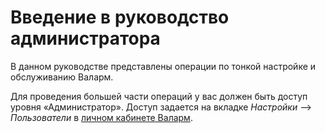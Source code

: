 # Введение в руководство администратора

В данном руководстве представлены операции по тонкой настройке и обслуживанию Валарм.

Для проведения большей части операций у вас должен быть доступ уровня «Администратор». Доступ задается на вкладке *Настройки* –> *Пользователи* в [личном кабинете Валарм](https://my.wallarm.com/settings/users).

